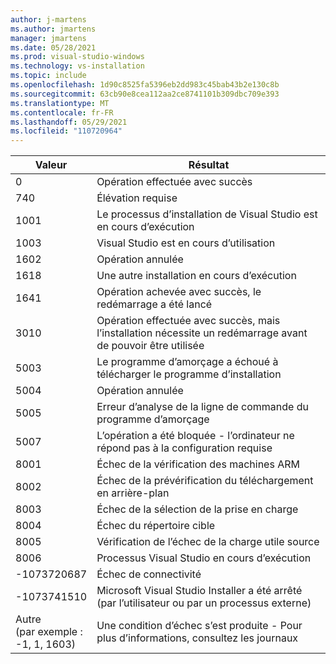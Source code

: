 ```yaml
---
author: j-martens
ms.author: jmartens
manager: jmartens
ms.date: 05/28/2021
ms.prod: visual-studio-windows
ms.technology: vs-installation
ms.topic: include
ms.openlocfilehash: 1d90c8525fa5396eb2dd983c45bab43b2e130c8b
ms.sourcegitcommit: 63cb90e8cea112aa2ce8741101b309dbc709e393
ms.translationtype: MT
ms.contentlocale: fr-FR
ms.lasthandoff: 05/29/2021
ms.locfileid: "110720964"
---
```

| **Valeur** | **Résultat** |
| --------- | ---------- |
| 0 | Opération effectuée avec succès |
| 740 | Élévation requise |
| 1001 | Le processus d’installation de Visual Studio est en cours d’exécution |
| 1003 | Visual Studio est en cours d’utilisation |
| 1602 | Opération annulée |
| 1618 | Une autre installation en cours d’exécution |
| 1641 | Opération achevée avec succès, le redémarrage a été lancé |
| 3010 | Opération effectuée avec succès, mais l’installation nécessite un redémarrage avant de pouvoir être utilisée |
| 5003 | Le programme d’amorçage a échoué à télécharger le programme d’installation |
| 5004 | Opération annulée |
| 5005 | Erreur d’analyse de la ligne de commande du programme d’amorçage |
| 5007 | L’opération a été bloquée - l’ordinateur ne répond pas à la configuration requise |
| 8001 | Échec de la vérification des machines ARM |
| 8002 | Échec de la prévérification du téléchargement en arrière-plan |
| 8003 | Échec de la sélection de la prise en charge |
| 8004 | Échec du répertoire cible |
| 8005 | Vérification de l’échec de la charge utile source |
| 8006 | Processus Visual Studio en cours d’exécution |
| -1073720687 | Échec de connectivité |
| -1073741510 | Microsoft Visual Studio Installer a été arrêté (par l’utilisateur ou par un processus externe) |
| Autre<br>(par exemple :<br>-1, 1, 1603) | Une condition d’échec s’est produite - Pour plus d’informations, consultez les journaux |
